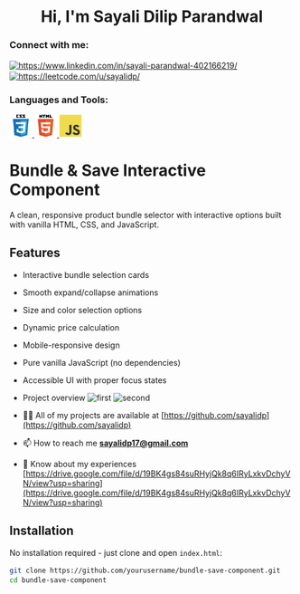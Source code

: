 <h1 align="center">Hi, I'm Sayali Dilip Parandwal</h1>

<h3 align="left">Connect with me:</h3>
<p align="left">
<a href="https://linkedin.com/in/https://www.linkedin.com/in/sayali-parandwal-402166219/" target="blank"><img align="center" src="https://raw.githubusercontent.com/rahuldkjain/github-profile-readme-generator/master/src/images/icons/Social/linked-in-alt.svg" alt="https://www.linkedin.com/in/sayali-parandwal-402166219/" height="30" width="40" /></a>
<a href="https://www.leetcode.com/https://leetcode.com/u/sayalidp/" target="blank"><img align="center" src="https://raw.githubusercontent.com/rahuldkjain/github-profile-readme-generator/master/src/images/icons/Social/leet-code.svg" alt="https://leetcode.com/u/sayalidp/" height="30" width="40" /></a>
</p>

<h3 align="left">Languages and Tools:</h3>
<p align="left"> <a href="https://www.w3schools.com/css/" target="_blank" rel="noreferrer"> <img src="https://raw.githubusercontent.com/devicons/devicon/master/icons/css3/css3-original-wordmark.svg" alt="css3" width="40" height="40"/> </a> <a href="https://www.w3.org/html/" target="_blank" rel="noreferrer"> <img src="https://raw.githubusercontent.com/devicons/devicon/master/icons/html5/html5-original-wordmark.svg" alt="html5" width="40" height="40"/> </a> <a href="https://developer.mozilla.org/en-US/docs/Web/JavaScript" target="_blank" rel="noreferrer"> <img src="https://raw.githubusercontent.com/devicons/devicon/master/icons/javascript/javascript-original.svg" alt="javascript" width="40" height="40"/> </a> </p>

# Bundle & Save Interactive Component

A clean, responsive product bundle selector with interactive options built with vanilla HTML, CSS, and JavaScript.

## Features

- Interactive bundle selection cards
- Smooth expand/collapse animations
- Size and color selection options
- Dynamic price calculation
- Mobile-responsive design
- Pure vanilla JavaScript (no dependencies)
- Accessible UI with proper focus states
- Project overview
![first](https://github.com/user-attachments/assets/7e2192eb-c4a5-49ef-aac1-e0ecc3718b9b)
![second](https://github.com/user-attachments/assets/6edb01cc-d090-4d8d-99a6-251909b77a04)

- 👨‍💻 All of my projects are available at [https://github.com/sayalidp](https://github.com/sayalidp)

- 📫 How to reach me **sayalidp17@gmail.com**

- 📄 Know about my experiences [https://drive.google.com/file/d/19BK4gs84suRHyjQk8q6IRyLxkvDchyVN/view?usp=sharing](https://drive.google.com/file/d/19BK4gs84suRHyjQk8q6IRyLxkvDchyVN/view?usp=sharing)

## Installation

No installation required - just clone and open `index.html`:

```bash
git clone https://github.com/yourusername/bundle-save-component.git
cd bundle-save-component

